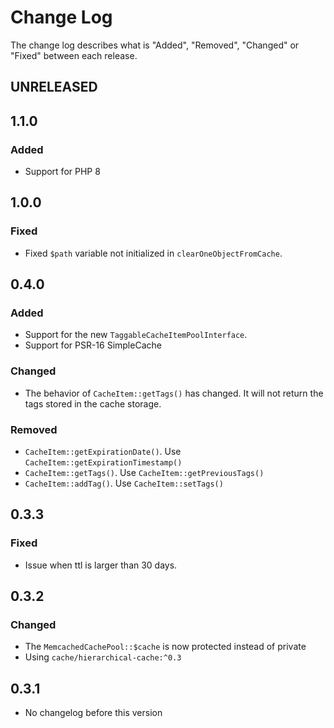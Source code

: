 # Change Log

The change log describes what is "Added", "Removed", "Changed" or "Fixed" between each release.

## UNRELEASED

## 1.1.0

### Added

* Support for PHP 8

## 1.0.0

### Fixed

* Fixed `$path` variable not initialized in `clearOneObjectFromCache`.

## 0.4.0

### Added

* Support for the new `TaggableCacheItemPoolInterface`.
* Support for PSR-16 SimpleCache

### Changed

* The behavior of `CacheItem::getTags()` has changed. It will not return the tags stored in the cache storage.

### Removed

* `CacheItem::getExpirationDate()`. Use `CacheItem::getExpirationTimestamp()`
* `CacheItem::getTags()`. Use `CacheItem::getPreviousTags()`
* `CacheItem::addTag()`. Use `CacheItem::setTags()`

## 0.3.3

### Fixed

* Issue when ttl is larger than 30 days.

## 0.3.2

### Changed

* The `MemcachedCachePool::$cache` is now protected instead of private
* Using `cache/hierarchical-cache:^0.3`

## 0.3.1

* No changelog before this version
